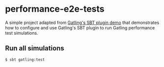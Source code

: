 performance-e2e-tests
=====================

A simple project adapted from [Gatling's SBT plugin demo](https://github.com/gatling/gatling-sbt-plugin-demo) that demonstrates how to configure and use Gatling's SBT plugin to run Gatling performance test simulations. 


Run all simulations
-------------------

```bash
$ sbt gatling:test
```

